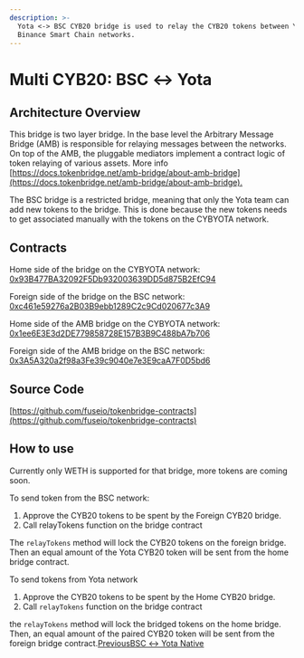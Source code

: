 ```yaml
---
description: >-
  Yota <-> BSC CYB20 bridge is used to relay the CYB20 tokens between Yota and
  Binance Smart Chain networks.
---
```


# Multi CYB20: BSC ↔ Yota

## Architecture Overview <a id="architecture-overview"></a>

This bridge is two layer bridge. In the base level the Arbitrary Message Bridge \(AMB\) is responsible for relaying messages between the networks. On top of the AMB, the pluggable mediators implement a contract logic of token relaying of various assets. More info [https://docs.tokenbridge.net/amb-bridge/about-amb-bridge](https://docs.tokenbridge.net/amb-bridge/about-amb-bridge).‌

The BSC bridge is a restricted bridge, meaning that only the Yota team can add new tokens to the bridge. This is done because the new tokens needs to get associated manually with the tokens on the CYBYOTA network.‌

## Contracts <a id="contracts"></a>

Home side of the bridge on the CYBYOTA network: [0x93B477BA32092F5Db932003639DD5d875B2EfC94](https://cybyotascan.com/address/0x93B477BA32092F5Db932003639DD5d875B2EfC94/transactions)​‌

Foreign side of the bridge on the BSC network: [0xc461e59276a2B03B9ebb1289C2c9Cd020677c3A9](https://bscscan.com/address/0xc461e59276a2B03B9ebb1289C2c9Cd020677c3A9)​‌

Home side of the AMB bridge on the CYBYOTA network: [0x1ee6E3E3d2DE779858728E157B3B9C488bA7b706](https://cybyotascan.com/address/0x1ee6E3E3d2DE779858728E157B3B9C488bA7b706/transactions)​‌

Foreign side of the AMB bridge on the BSC network: [0x3A5A320a2f98a3Fe39c9040e7e3E9caA7F0D5bd6](https://bscscan.com/address/0x3A5A320a2f98a3Fe39c9040e7e3E9caA7F0D5bd6)​‌

## Source Code <a id="source-code"></a>

[https://github.com/fuseio/tokenbridge-contracts](https://github.com/fuseio/tokenbridge-contracts)

## How to use <a id="how-to-use"></a>

Currently only WETH is supported for that bridge, more tokens are coming soon.‌

To send token from the BSC network:‌

1. Approve the CYB20 tokens to be spent by the Foreign CYB20 bridge.
2. Call relayTokens function on the bridge contract

The `relayTokens` method will lock the CYB20 tokens on the foreign bridge. Then an equal amount of the Yota CYB20 token will be sent from the home bridge contract.‌

To send tokens from Yota network‌

1. Approve the CYB20 tokens to be spent by the Home CYB20 bridge.
2. Call `relayTokens` function on the bridge contract

the `relayTokens` method will lock the bridged tokens on the home bridge. Then, an equal amount of the paired CYB20 token will be sent from the foreign bridge contract.[PreviousBSC ↔ Yota Native](https://app.gitbook.com/@fuse-1/s/fuse-dev-docs/~/drafts/-MdkekktVnuRGEokLu71/bridges/bridges/bsc-fuse-native/@merged)[  
](https://app.gitbook.com/@fuse-1/s/fuse-dev-docs/~/drafts/-MdkekktVnuRGEokLu71/bridges/bridges/eth-fuse-native-bridge/@merged)

